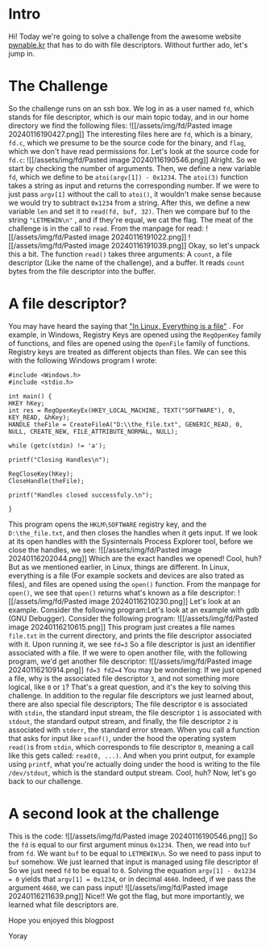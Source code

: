 # Intro
Hi! Today we're going to solve a challenge from the awesome website [pwnable.kr](https;//pwnable.kr) that has to do with file descriptors. Without further ado, let's jump in.
# The Challenge
So the challenge runs on an ssh box. We log in as a user named `fd`, which stands for file descriptor, which is our main topic today, and in our home directory we find the following files:
![[/assets/img/fd/Pasted image 20240116190427.png]]
The interesting files here are `fd`, which is a binary, `fd.c`, which we presume to be the source code for the binary, and `flag`, which we don't have read permissions for. Let's look at the source code for `fd.c`:
![[/assets/img/fd/Pasted image 20240116190546.png]]
Alright. So we start by checking the number of arguments. Then, we define a new variable `fd`, which we define to be `atoi(argv[1]) - 0x1234`. The `atoi(3)` function takes a string as input and returns the corresponding number. If we were to just pass `argv[1]` without the call to `atoi()`, it wouldn't make sense because we would try to subtract `0x1234` from a string. After this, we define a new variable `len` and set it to `read(fd, buf, 32)`. Then we compare buf to the string `"LETMEWIN\n"` , and if they're equal, we cat the flag. The meat of the challenge is in the call to `read`. From the manpage for read:
![[/assets/img/fd/Pasted image 20240116191022.png]]
![[/assets/img/fd/Pasted image 20240116191039.png]]
Okay, so let's unpack this a bit. The function `read()` takes three arguments: A `count`, a file descriptor (Like the name of the challenge), and a buffer. It reads `count` bytes from the file descriptor into the buffer.
# A file descriptor?
You may have heard the saying that ["In Linux, Everything is a file"](https://en.wikipedia.org/wiki/Everything_is_a_file) . For example, in Windows, Registry Keys are opened using the `RegOpenKey` family of functions, and files are opened using the `OpenFile` family of functions. Registry keys are treated as different objects than files. We can see this with the following Windows program I wrote:
```
#include <Windows.h>  
#include <stdio.h>  
  
int main() {  
HKEY hKey;  
int res = RegOpenKeyEx(HKEY_LOCAL_MACHINE, TEXT("SOFTWARE"), 0, KEY_READ, &hKey);  
HANDLE theFile = CreateFileA("D:\\the_file.txt", GENERIC_READ, 0, NULL, CREATE_NEW, FILE_ATTRIBUTE_NORMAL, NULL);  
  
while (getc(stdin) != 'a');  
  
printf("Closing Handles\n");  
  
RegCloseKey(hKey);  
CloseHandle(theFile);  
  
printf("Handles closed successfuly.\n");  

}
```
This program opens the `HKLM\SOFTWARE` registry key, and the `D:\the_file.txt`, and then closes the handles when it gets input. If we look at its open handles with the Sysinternals Process Explorer tool, before we close the handles, we see:
![[/assets/img/fd/Pasted image 20240116202044.png]]
Which are the exact handles we opened! Cool, huh? But as we mentioned earlier, in Linux, things are different. In Linux, everything is a file (For example sockets and devices are also trated as files), and files are opened using the `open()` function. From the manpage for `open()`, we see that `open()` returns what's known as a file descriptor:
![[/assets/img/fd/Pasted image 20240116210230.png]]
Let's look at an example. Consider the following program:Let's look at an example with gdb (GNU Debugger). Consider the following program:
![[/assets/img/fd/Pasted image 20240116210615.png]]
This program just creates a file names `file.txt` in the current directory, and prints the file descriptor associated with it. Upon running it, we see
`fd=3`
So a file descriptor is just an identifier associated with a file. If we were to open another file, with the following program, we'd get another file descriptor:
![[/assets/img/fd/Pasted image 20240116210914.png]]
`fd=3 fd2=4`
You may be wondering: If we just opened a file, why is the associated file descriptor `3`, and not something more logical, like `0` or `1`? That's a great question, and it's the key to solving this challenge. In addition to the regular file descriptors we just learned about, there are also special file descriptors; The file descriptor `0` is associated with `stdin`, the standard input stream, the file descriptor `1` is associated with `stdout`, the standard output stream, and finally, the file descriptor `2` is associated with `stderr`, the standard error stream. When you call a function that asks for input like `scanf()`, under the hood the operating system `read()`s from `stdin`, which corresponds to file descriptor `0`, meaning a call like this gets called: `read(0, ...)`. And when you print output, for example using `printf`, what you're actually doing under the hood is writing to the file `/dev/stdout`, which is the standard output stream. Cool, huh? 
Now, let's go back to our challenge. 
# A second look at the challenge
This is the code:
![[/assets/img/fd/Pasted image 20240116190546.png]]
So the `fd` is equal to our first argument minus `0x1234`. Then, we read into `buf` from `fd`. We want `buf` to be equal to `LETMEWIN\n`. So we need to pass input to `buf` somehow. We just learned that input is managed using file descriptor `0`! So we just need `fd` to be equal to `0`. Solving the equation `argv[1] - 0x1234 = 0` yields that `argv[1] = 0x1234`, or in decimal `4660`. Indeed, if we pass the argument `4660`, we can pass input!
![[/assets/img/fd/Pasted image 20240116211639.png]]
Nice!! We got the flag, but more importantly, we learned what file descriptors are. 

Hope you enjoyed this blogpost

Yoray
